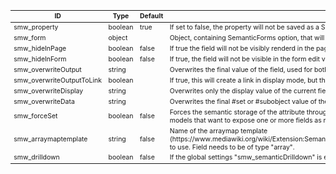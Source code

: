 <table class="schema-table" style="font-size: 0.75em; word-wrap: break-word;">
   <thead>
       <tr>
           <th>ID</th>
           <th>Type</th>
           <th>Default</th>
           <th>Description</th>
       </tr>
   </thead>
   <tbody>
       <tr>
           <td class="schema-propertyName">smw_property</td>
           <td class="schema-type">boolean</td>
           <td class="schema-defaultValue">true</td>
           <td class="schema-description">If set to false, the property will not be saved as a SMW property, through #set or #subobject</td>
       </tr>
       <tr>
           <td class="schema-propertyName">smw_form</td>
           <td class="schema-type">object</td>
           <td class="schema-defaultValue"></td>
           <td class="schema-description">Object, containing SemanticForms option, that will be redirected to the form</td>
       </tr>
       <tr>
           <td class="schema-propertyName">smw_hideInPage</td>
           <td class="schema-type">boolean</td>
           <td class="schema-defaultValue">false</td>
           <td class="schema-description">If true the field will not be visibly renderd in the page view</td>
       </tr>
       <tr>
           <td class="schema-propertyName">smw_hideInForm</td>
           <td class="schema-type">boolean</td>
           <td class="schema-defaultValue">false</td>
           <td class="schema-description">If true, the field will not be visible in the form edit view</td>
       </tr>
       <tr>
           <td class="schema-propertyName">smw_overwriteOutput</td>
           <td class="schema-type">string</td>
           <td class="schema-defaultValue"></td>
           <td class="schema-description">Overwrites the final value of the field, used for both display and data set</td>
       </tr>
       <tr>
           <td class="schema-propertyName">smw_overwriteOutputToLink</td>
           <td class="schema-type">boolean</td>
           <td class="schema-defaultValue"></td>
           <td class="schema-description">If true, this will create a link in display mode, but the data will not receive the appended [[]]</td>
       </tr>
       <tr>
           <td class="schema-propertyName">smw_overwriteDisplay</td>
           <td class="schema-type">string</td>
           <td class="schema-defaultValue"></td>
           <td class="schema-description">Overwrites only the display value of the current field</td>
       </tr>
       <tr>
           <td class="schema-propertyName">smw_overwriteData</td>
           <td class="schema-type">string</td>
           <td class="schema-defaultValue"></td>
           <td class="schema-description">Overwrites the final #set or #subobject value of the field. This will also overwrite smw_overwriteOutput.</td>
       </tr>
       <tr>
           <td class="schema-propertyName">smw_forceSet</td>
           <td class="schema-type">boolean</td>
           <td class="schema-defaultValue">false</td>
           <td class="schema-description">Forces the semantic storage of the attribute through the #set parser function. This is useful for #subobject models that want to expose one or more fields as regular #set properties.</td>
       </tr>
       <tr>
           <td class="schema-propertyName">smw_arraymaptemplate</td>
           <td class="schema-type">string</td>
           <td class="schema-defaultValue">false</td>
           <td class="schema-description">Name of the arraymap template (https://www.mediawiki.org/wiki/Extension:Semantic_Forms/Semantic_Forms_and_templates#arraymaptemplate) to use. Field needs to be of type "array".</td>
       </tr>
       <tr>
           <td class="schema-propertyName">smw_drilldown</td>
           <td class="schema-type">boolean</td>
           <td class="schema-defaultValue">false</td>
           <td class="schema-description">If the global settings "smw_semanticDrilldown" is enabled, fields with smw_drilldown set to true will be filterable. </td>
       </tr>
   </tbody>
</table>
